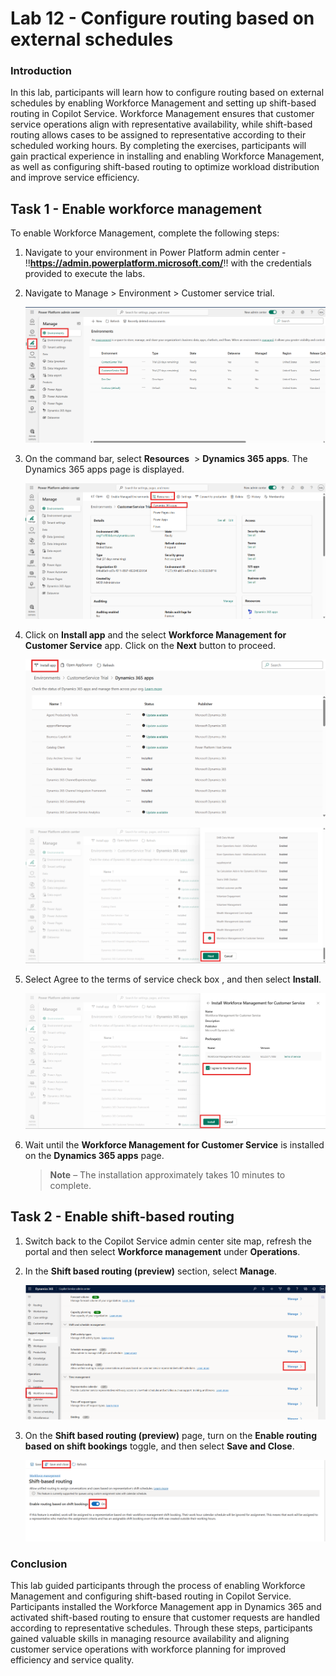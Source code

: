 # Lab 12 - Configure routing based on external schedules

### Introduction

In this lab, participants will learn how to configure routing based on
external schedules by enabling Workforce Management and setting up
shift-based routing in Copilot Service. Workforce Management ensures
that customer service operations align with representative availability,
while shift-based routing allows cases to be assigned to representative
according to their scheduled working hours. By completing the exercises,
participants will gain practical experience in installing and enabling
Workforce Management, as well as configuring shift-based routing to
optimize workload distribution and improve service efficiency.

## Task 1 - Enable workforce management

To enable Workforce Management, complete the following steps:

1.  Navigate to your environment in Power Platform admin center -
    !!**https://admin.powerplatform.microsoft.com/**!! with the
    credentials provided to execute the labs.

2.  Navigate to Manage \> Environment \> Customer service trial.

    ![](./media/image1.png)

3.  On the command bar, select **Resources**  > **Dynamics 365 apps**.
    The Dynamics 365 apps page is displayed.

    ![](./media/image2.png)

4.  Click on **Install app** and the select **Workforce Management for
    Customer Service** app. Click on the **Next** button to proceed.

    ![](./media/image3.png)

    ![](./media/image4.png)

5.  Select Agree to the terms of service check box , and then
    select **Install**.

    ![](./media/image5.png)

6.  Wait until the **Workforce Management for Customer Service** is
    installed on the **Dynamics 365 apps** page.

    > **Note** – The installation approximately takes 10 minutes to
  complete.

## Task 2 - Enable shift-based routing

1.  Switch back to the Copilot Service admin center site map, refresh
    the portal and then select **Workforce
    management** under **Operations**.

2.  In the **Shift based routing (preview)** section, select **Manage**.

    ![](./media/image6.png)

3.  On the **Shift based routing (preview)** page, turn on the **Enable
    routing based on shift bookings** toggle, and then select **Save and
    Close**.

    ![](./media/image7.png)

### Conclusion

This lab guided participants through the process of enabling Workforce
Management and configuring shift-based routing in Copilot Service.
Participants installed the Workforce Management app in Dynamics 365 and
activated shift-based routing to ensure that customer requests are
handled according to representative schedules. Through these steps,
participants gained valuable skills in managing resource availability
and aligning customer service operations with workforce planning for
improved efficiency and service quality.
